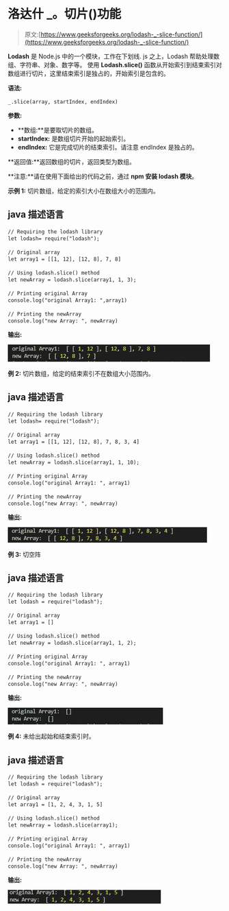 # 洛达什 _。切片()功能

> 原文:[https://www.geeksforgeeks.org/lodash-_-slice-function/](https://www.geeksforgeeks.org/lodash-_-slice-function/)

**Lodash** 是 Node.js 中的一个模块，工作在下划线. js 之上，Lodash 帮助处理数组、字符串、对象、数字等。
使用 **Lodash.slice()** 函数从开始索引到结束索引对数组进行切片，这里结束索引是独占的，开始索引是包含的。

**语法:**

```
_.slice(array, startIndex, endIndex)

```

**参数:**

*   **数组:**是要取切片的数组。
*   **startIndex:** 是数组切片开始的起始索引。
*   **endIndex:** 它是完成切片的结束索引。请注意 endIndex 是独占的。

**返回值:**返回数组的切片，返回类型为数组。

**注意:**请在使用下面给出的代码之前，通过 **npm 安装 lodash 模块**。

**示例 1:** 切片数组，给定的索引大小在数组大小的范围内。

## java 描述语言

```
// Requiring the lodash library
let lodash= require("lodash");

// Original array
let array1 = [[1, 12], [12, 8], 7, 8]

// Using lodash.slice() method
let newArray = lodash.slice(array1, 1, 3);

// Printing original Array
console.log("original Array1: ",array1)

// Printing the newArray
console.log("new Array: ", newArray)
```

**输出:**

![](img/04da62f5357599c0c9ebe6e8cea0cbc9.png)

**例 2:** 切片数组，给定的结束索引不在数组大小范围内。

## java 描述语言

```
// Requiring the lodash library
let lodash= require("lodash");

// Original array
let array1 = [[1, 12], [12, 8], 7, 8, 3, 4]

// Using lodash.slice() method
let newArray = lodash.slice(array1, 1, 10);

// Printing original Array
console.log("original Array1: ", array1)

// Printing the newArray
console.log("new Array: ", newArray)
```

**输出:**

![](img/f085d26637a4faa2839c8b2d485916d4.png)

**例 3:**
切空阵

## java 描述语言

```
// Requiring the lodash library
let lodash = require("lodash");

// Original array
let array1 = []

// Using lodash.slice() method
let newArray = lodash.slice(array1, 1, 2);

// Printing original Array
console.log("original Array1: ", array1)

// Printing the newArray
console.log("new Array: ", newArray)
```

**输出:**

![](img/ca5cf786f377094ef4090beb1896bd6c.png)

**例 4:** 未给出起始和结束索引时。

## java 描述语言

```
// Requiring the lodash library
let lodash = require("lodash");

// Original array
let array1 = [1, 2, 4, 3, 1, 5]

// Using lodash.slice() method
let newArray = lodash.slice(array1);

// Printing original Array
console.log("original Array1: ", array1)

// Printing the newArray
console.log("new Array: ", newArray)
```

**输出:**

![](img/8c8e3c8f95bf48b1f02ec335d7544893.png)